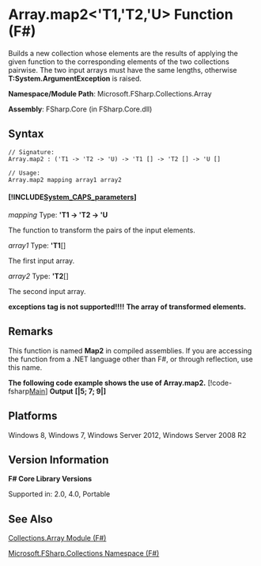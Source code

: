 # Array.map2<'T1,'T2,'U> Function (F#)

Builds a new collection whose elements are the results of applying the given function to the corresponding elements of the two collections pairwise. The two input arrays must have the same lengths, otherwise **T:System.ArgumentException** is raised.

**Namespace/Module Path**: Microsoft.FSharp.Collections.Array

**Assembly**: FSharp.Core (in FSharp.Core.dll)


## Syntax

```
// Signature:
Array.map2 : ('T1 -> 'T2 -> 'U) -> 'T1 [] -> 'T2 [] -> 'U []

// Usage:
Array.map2 mapping array1 array2
```

#### [!INCLUDE[System_CAPS_parameters](//System/Token/System_CAPS_parameters_md.md)]
*mapping*
Type: **'T1 -&gt; 'T2 -&gt; 'U**


The function to transform the pairs of the input elements.


*array1*
Type: **'T1**[[]](http://msdn.microsoft.com/en-us/library/def20292-9aae-4596-9275-b94e594f8493)


The first input array.


*array2*
Type: **'T2**[[]](http://msdn.microsoft.com/en-us/library/def20292-9aae-4596-9275-b94e594f8493)


The second input array.



**exceptions tag is not supported!!!!**
**The array of transformed elements.**
## Remarks
This function is named **Map2** in compiled assemblies. If you are accessing the function from a .NET language other than F#, or through reflection, use this name.

**The following code example shows the use of Array.map2.**
[!code-fsharp[Main](snippets/fsarrays/snippet52.fs)]
**Output**
**[|5; 7; 9|]**
## Platforms
Windows 8, Windows 7, Windows Server 2012, Windows Server 2008 R2


## Version Information
**F# Core Library Versions**

Supported in: 2.0, 4.0, Portable




## See Also
[Collections.Array Module &#40;F&#35;&#41;](Collections.Array+Module+%28FSharp%29.md)

[Microsoft.FSharp.Collections Namespace &#40;F&#35;&#41;](Microsoft.FSharp.Collections+Namespace+%28FSharp%29.md)


